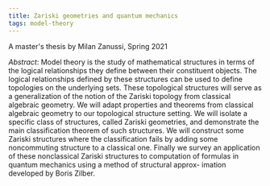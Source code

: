 ```yaml
---
title: Zariski geometries and quantum mechanics
tags: model-theory
---
```


A master's thesis by Milan Zanussi, Spring 2021<!--more-->

*Abstract*: Model theory is the study of mathematical structures in terms of the logical relationships they define between their constituent objects. The logical relationships defined by these structures can be used to define topologies on the underlying sets. These topological structures will serve as a generalization of the notion of the Zariski topology from classical algebraic geometry. We will adapt properties and theorems from classical algebraic geometry to our topological structure setting. We will isolate a specific class of structures, called Zariski geometries, and demonstrate the main classification theorem of such structures. We will construct some Zariski structures where the classification fails by adding some noncommuting structure to a classical one. Finally we survey an application of these nonclassical Zariski structures to computation of formulas in quantum mechanics using a method of structural approx- imation developed by Boris Zilber.